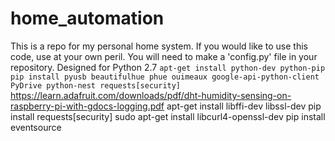 # home_automation
This is a repo for my personal home system.
If you would like to use this code, use at your own peril.
You will need to make a 'config.py' file in your repository.
Designed for Python 2.7
    `apt-get install python-dev python-pip`
    `pip install pyusb beautifulhue phue ouimeaux google-api-python-client PyDrive python-nest requests[security]`
https://learn.adafruit.com/downloads/pdf/dht-humidity-sensing-on-raspberry-pi-with-gdocs-logging.pdf
apt-get install libffi-dev libssl-dev
pip install requests[security]
sudo apt-get install libcurl4-openssl-dev
pip install eventsource
